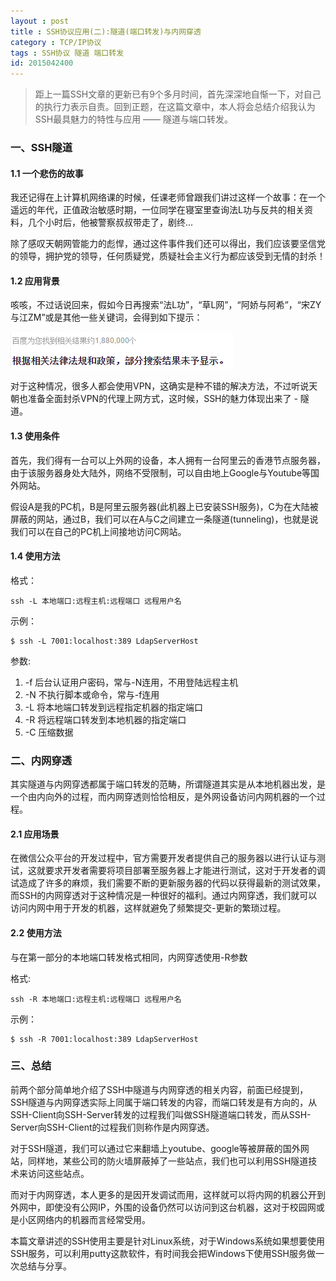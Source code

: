 ```yaml
---
layout : post
title : SSH协议应用(二):隧道(端口转发)与内网穿透
category : TCP/IP协议
tags : SSH协议 隧道 端口转发
id: 2015042400
---
```


> 距上一篇SSH文章的更新已有9个多月时间，首先深深地自惭一下，对自己的执行力表示自责。回到正题，在这篇文章中，本人将会总结介绍我认为SSH最具魅力的特性与应用 —— 隧道与端口转发。

### **一、SSH隧道**

#### **1.1 一个悲伤的故事**
我还记得在上计算机网络课的时候，任课老师曾跟我们讲过这样一个故事：在一个遥远的年代，正值政治敏感时期，一位同学在寝室里查询法L功与反共的相关资料，几个小时后，他被警察叔叔带走了，剧终...

除了感叹天朝网管能力的彪悍，通过这件事件我们还可以得出，我们应该要坚信党的领导，拥护党的领导，任何质疑党，质疑社会主义行为都应该受到无情的封杀！

#### **1.2 应用背景**
咳咳，不过话说回来，假如今日再搜索“法L功”，“草L网”，“阿娇与阿希”，“宋ZY与江ZM”或是其他一些关键词，会得到如下提示：

<img src="/img/posts/ssh/search.png" alt="搜索敏感提示" />

对于这种情况，很多人都会使用VPN，这确实是种不错的解决方法，不过听说天朝也准备全面封杀VPN的代理上网方式，这时候，SSH的魅力体现出来了 - 隧道。

#### **1.3 使用条件**
首先，我们得有一台可以上外网的设备，本人拥有一台阿里云的香港节点服务器，由于该服务器身处大陆外，网络不受限制，可以自由地上Google与Youtube等国外网站。

假设A是我的PC机，B是阿里云服务器(此机器上已安装SSH服务)，C为在大陆被屏蔽的网站，通过B，我们可以在A与C之间建立一条隧道(tunneling)，也就是说我们可以在自己的PC机上间接地访问C网站。

#### **1.4 使用方法**


格式：
<pre><code>ssh -L 本地端口:远程主机:远程端口 远程用户名</code></pre>

示例：
<pre><code>$ ssh -L 7001:localhost:389 LdapServerHost</code></pre>

参数:

1. -f 后台认证用户密码，常与-N连用，不用登陆远程主机
2. -N 不执行脚本或命令，常与-f连用
3. -L 将本地端口转发到远程指定机器的指定端口
4. -R 将远程端口转发到本地机器的指定端口
5. -C 压缩数据


### **二、内网穿透**

其实隧道与内网穿透都属于端口转发的范畴，所谓隧道其实是从本地机器出发，是一个由内向外的过程，而内网穿透则恰恰相反，是外网设备访问内网机器的一个过程。

#### **2.1 应用场景**

在微信公众平台的开发过程中，官方需要开发者提供自己的服务器以进行认证与测试，这就要求开发者需要将项目部署至服务器上才能进行测试，这对于开发者的调试造成了许多的麻烦，我们需要不断的更新服务器的代码以获得最新的测试效果，而SSH的内网穿透对于这种情况是一种很好的福利。通过内网穿透，我们就可以访问内网中用于开发的机器，这样就避免了频繁提交-更新的繁琐过程。


#### **2.2 使用方法**

与在第一部分的本地端口转发格式相同，内网穿透使用-R参数

格式:
<pre><code>ssh -R 本地端口:远程主机:远程端口 远程用户名</code></pre>

示例：
<pre><code>$ ssh -R 7001:localhost:389 LdapServerHost</code></pre>

### **三、总结**

前两个部分简单地介绍了SSH中隧道与内网穿透的相关内容，前面已经提到，SSH隧道与内网穿透实际上同属于端口转发的内容，而端口转发是有方向的，从SSH-Client向SSH-Server转发的过程我们叫做SSH隧道端口转发，而从SSH-Server向SSH-Client的过程我们则称作是内网穿透。

对于SSH隧道，我们可以通过它来翻墙上youtube、google等被屏蔽的国外网站，同样地，某些公司的防火墙屏蔽掉了一些站点，我们也可以利用SSH隧道技术来访问这些站点。

而对于内网穿透，本人更多的是因开发调试而用，这样就可以将内网的机器公开到外网中，即使没有公网IP，外围的设备仍然可以访问到这台机器，这对于校园网或是小区网络内的机器而言经常受用。

本篇文章讲述的SSH使用主要是针对Linux系统，对于Windows系统如果想要使用SSH服务，可以利用putty这款软件，有时间我会把Windows下使用SSH服务做一次总结与分享。